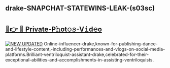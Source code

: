 ## drake-SNAPCHAT-STATEWINS-LEAK-(s03sc)


# <h2><a href="https://mediaupload.pro?-20M">🔗👉 🔴 Private-P𝚑ot𝚘𝚜-V𝚒d𝚎o</a></h2>

[![NEW UPDATED](https://i.imgur.com/0qMVB7G.gif)](https://mediaupload.pro?-20M)
Online-influencer-drake,known-for-publishing-dance-and-lifestyle-content,-including-performances-and-vlogs-on-social-media-platforms.Brilliant-ventriloquist-assistant-drake,celebrated-for-their-exceptional-abilities-and-accomplishments-in-assisting-ventriloquists.  